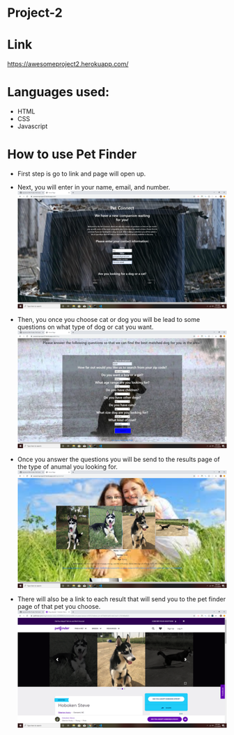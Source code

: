 # Project-2

# Link

https://awesomeproject2.herokuapp.com/

# Languages used:

- HTML
- CSS
- Javascript

# How to use Pet Finder

- First step is go to link and page will open up.

- Next, you will enter in your name, email, and number.
![homepage](./public/pictures/homepage.png)

- Then, you once you choose cat or dog you will be lead to some questions on what type of dog or cat you want.
![questions about animal](./public/pictures/questionpage.png)

- Once you answer the questions you will be send to the results page of the type of anumal you looking for.
![results of animal](./public/pictures/results.png)

- There will also be a link to each result that will send you to the pet finder page of that pet you choose.
![link](./public/pictures/linkpage.png)

